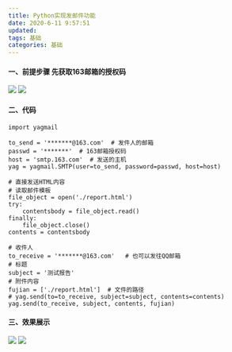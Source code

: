 ```yaml
---
title: Python实现发邮件功能
date: 2020-6-11 9:57:51
updated:  
tags: 基础
categories: 基础
---
```


#### 一、前提步骤  先获取163邮箱的授权码

![](1.PNG   )
![](2.png)


####  二、代码


    import yagmail
    
    to_send = '*******@163.com'  # 发件人的邮箱
    passwd = '*******'  # 163邮箱授权码
    host = 'smtp.163.com'  # 发送的主机
    yag = yagmail.SMTP(user=to_send, password=passwd, host=host)
    
    # 直接发送HTML内容
    # 读取邮件模板
    file_object = open('./report.html')
    try:
        contentsbody = file_object.read()
    finally:
        file_object.close()
    contents = contentsbody
    
    # 收件人
    to_receive = '*******@163.com'   # 也可以发往QQ邮箱
    # 标题
    subject = '测试报告'
    # 附件内容
    fujian = ['./report.html']  # 文件的路径
    # yag.send(to=to_receive, subject=subject, contents=contents)
    yag.send(to_receive, subject, contents, fujian)


#### 三、效果展示
![](3.png)
![](4.png)